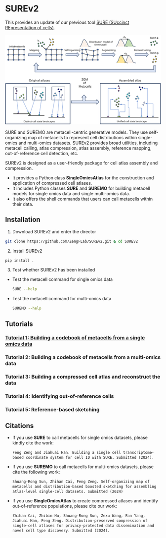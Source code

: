 # SUREv2
This provides an update of our previous tool [SURE (SUccinct REpresentation of cells)](https://github.com/ZengFLab/SURE).

![](./img/figure1.svg)

SURE and SUREMO are metacell-centric generative models. They use self-organizing map of metacells to represent cell distributions within 
single-omics and multi-omics datasets. SUREv2 provides broad utilities, including metacell calling, atlas compression, atlas assembly, reference mapping, 
out-of-reference cell detection, etc. 

SUREv2 is designed as a user-friendly package for cell atlas assembly and compression. 
- It provides a Python class **SingleOmicsAtlas** for the construction and application of compressed cell atlases. 
- It includes Python classes **SURE** and **SUREMO** for building metacell models for single omics data and single multi-omics data.
- It also offers the shell commands that users can call metacells within their data. 

## Installation
1. Download SUREv2 and enter the director
```bash
git clone https://github.com/ZengFLab/SUREv2.git & cd SUREv2
```

2. Install SUREv2
```bash
pip install .
```

3. Test whether SUREv2 has been installed
- Test the metacell command for single omics data
    ```bash
    SURE --help
    ```
- Test the metacell command for multi-omics data
    ```bash
    SUREMO --help
    ```

## Tutorials

### [Tutorial 1: Building a codebook of metacells from a single omics data](./Tutorial/tutorial_1/metacell_call_for_single_omics_dataset.ipynb)
### Tutorial 2: Building a codebook of metacells from a multi-omics data
### Tutorial 3: Building a compressed cell atlas and reconstruct the data
### Tutorial 4: Identifying out-of-reference cells
### Tutorial 5: Reference-based sketching


## Citations
- If you use **SURE** to call metacells for single omics datasets, please kindly cite the work:
    ```
    Feng Zeng and Jiahuai Han. Building a single cell transcriptome-based coordinate system for cell ID with SURE. Submitted (2024).
    ```

- If you use **SUREMO** to call metacells for multi-omics datasets, please cite the following work:
    ```
    Shuang-Rong Sun, Zhihan Cai, Feng Zeng. Self-organizing map of metacells and distribution-based boosted sketching for assembling atlas-level single-cell datasets. Submitted (2024)
    ```

- If you use **SingleOmicsAtlas** to create compressed atlases and identify out-of-reference populations, please cite our work:
    ```
    Zhihan Cai, Zhibin Hu, Shuang-Rong Sun, Zexu Wang, Fan Yang, Jiahuai Han, Feng Zeng. Distribution-preserved compression of single-cell atlases for privacy-protected data dissemination and novel cell type discovery. Submitted (2024).
    ```